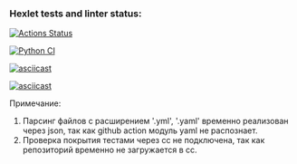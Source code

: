 ### Hexlet tests and linter status:
[![Actions Status](https://github.com/TarakanovAndrey/python-project-50/workflows/hexlet-check/badge.svg)](https://github.com/TarakanovAndrey/python-project-50/actions)  

[![Python CI](https://github.com/TarakanovAndrey/python-project-50/actions/workflows/tarakanov-check.yml/badge.svg)](https://github.com/TarakanovAndrey/python-project-50/actions/workflows/tarakanov-check.yml)  

[![asciicast](https://asciinema.org/a/vF8hqUTmeIzFBR7iamowhLv1S.svg)](https://asciinema.org/a/vF8hqUTmeIzFBR7iamowhLv1S)  

[![asciicast](https://asciinema.org/a/5pnEkpTmUT1idNoBqQg44nCo9.svg)](https://asciinema.org/a/5pnEkpTmUT1idNoBqQg44nCo9)  

Примечание:  
1. Парсинг файлов с расширением '.yml', '.yaml' временно реализован через json, так как github action модуль yaml не распознает.  
2. Проверка покрытия тестами через сс не подключена, так как репозиторий временно не загружается в сс.  
